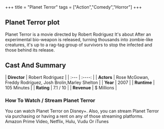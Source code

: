 +++
title = "Planet Terror"
tags = ["Action","Comedy","Horror"]
+++
## Planet Terror plot
Planet Terror is a movie directed by Robert Rodriguez It's about After an experimental bio-weapon is released, turning thousands into zombie-like creatures, it's up to a rag-tag group of survivors to stop the infected and those behind its release.
## Cast And Summary
| **Director**      | Robert Rodriguez |
    | :---        |    :----:   |
    |  **Actors** | Rose McGowan, Freddy Rodríguez, Josh Brolin,Marley Shelton |
    | **Year**   | 2007    |
    |  **Runtime** | 105 Minutes |
    |  **Rating** | 7.1 / 10 | 
    |  **Revenue** | $ Millions |
### How To Watch / Stream Planet Terror
You can watch Planet Terror on Disney+.
Also, you can stream Planet Terror via purchasing or having a rent on any of those streaming platforms.
Amazon Prime Video, Netflix, Hulu, Vudu Or iTunes